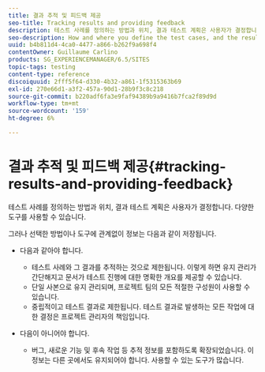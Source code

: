 ```yaml
---
title: 결과 추적 및 피드백 제공
seo-title: Tracking results and providing feedback
description: 테스트 사례를 정의하는 방법과 위치, 결과 테스트 계획은 사용자가 결정합니다
seo-description: How and where you define the test cases, and the resulting test plan, is at your own discretion
uuid: b4b811d4-4ca0-4477-a866-b262f9a698f4
contentOwner: Guillaume Carlino
products: SG_EXPERIENCEMANAGER/6.5/SITES
topic-tags: testing
content-type: reference
discoiquuid: 2fff5f64-d330-4b32-a861-1f5315363b69
exl-id: 270e66d1-a3f2-457a-90d1-28b9f3c8c218
source-git-commit: b220adf6fa3e9faf94389b9a9416b7fca2f89d9d
workflow-type: tm+mt
source-wordcount: '159'
ht-degree: 6%

---
```


# 결과 추적 및 피드백 제공{#tracking-results-and-providing-feedback}

테스트 사례를 정의하는 방법과 위치, 결과 테스트 계획은 사용자가 결정합니다. 다양한 도구를 사용할 수 있습니다.

그러나 선택한 방법이나 도구에 관계없이 정보는 다음과 같이 저장됩니다.

* 다음과 같아야 합니다.

   * 테스트 사례와 그 결과를 추적하는 것으로 제한됩니다. 이렇게 하면 유지 관리가 간단해지고 문서가 테스트 진행에 대한 명확한 개요를 제공할 수 있습니다.
   * 단일 사본으로 유지 관리되며, 프로젝트 팀의 모든 적절한 구성원이 사용할 수 있습니다.
   * 중립적이고 테스트 결과로 제한됩니다. 테스트 결과로 발생하는 모든 작업에 대한 결정은 프로젝트 관리자의 책임입니다.

* 다음이 아니어야 합니다.

   * 버그, 새로운 기능 및 후속 작업 등 추적 정보를 포함하도록 확장되었습니다. 이 정보는 다른 곳에서도 유지되어야 합니다. 사용할 수 있는 도구가 많습니다.
